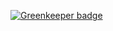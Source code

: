 

[![Greenkeeper badge](https://badges.greenkeeper.io/desyatkov/css2yml.svg)](https://greenkeeper.io/)